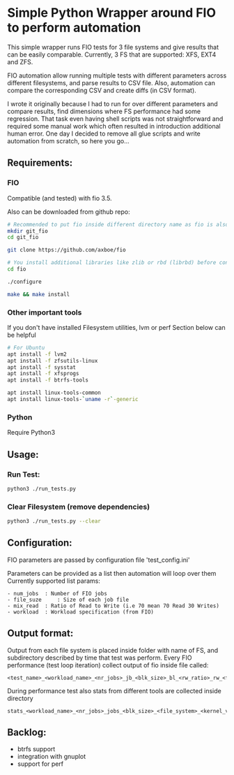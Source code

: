 # Simple Python Wrapper around FIO to perform automation
This simple wrapper runs FIO tests for 3 file systems 
and give results that can be easily comparable.
Currently, 3 FS that are supported: XFS, EXT4 and ZFS.

FIO automation allow running multiple tests with different parameters
across different filesystems, and parse results to CSV file.
Also, automation can compare the corresponding CSV and create diffs (in CSV format).

I wrote it originally because I had to run for over different parameters and 
compare results, find dimensions where FS performance had some regression.
That task even having shell scripts was not straightforward and required some
manual work which often resulted in introduction additional human error.
One day I decided to remove all glue scripts and write automation from scratch,
so here you go...

## Requirements:

### FIO

Compatible (and tested) with fio 3.5.

Also can be downloaded from github repo:

```bash
# Recommended to put fio inside different directory name as fio is also name of the binary
mkdir git_fio
cd git_fio

git clone https://github.com/axboe/fio

# You install additional libraries like zlib or rbd (librbd) before configure
cd fio

./configure

make && make install
```
### Other important tools
If you don't have installed Filesystem utilities, lvm or perf
Section below can be helpful

```bash
# For Ubuntu
apt install -f lvm2
apt install -f zfsutils-linux
apt install -f sysstat
apt install -f xfsprogs
apt install -f btrfs-tools

apt install linux-tools-common
apt install linux-tools-`uname -r`-generic
```

### Python

Require Python3

## Usage: 

### Run Test:

```bash
python3 ./run_tests.py
```

### Clear Filesystem (remove dependencies)

```bash
python3 ./run_tests.py --clear
```

## Configuration:

FIO parameters are passed by configuration file 'test_config.ini'

Parameters can be provided as a list then automation will loop over them 
Currently supported list params:

```
- num_jobs 	: Number of FIO jobs
- file_suze 	: Size of each job file
- mix_read 	: Ratio of Read to Write (i.e 70 mean 70 Read 30 Writes)
- workload 	: Workload specification (from FIO)
```

## Output format:

Output from each file system is placed inside folder with name of FS, and 
subdirectory described by time that test was perform.
Every FIO performance (test loop iteration) collect output of fio inside file
called:

```
<test_name>_<workload_name>_<nr_jobs>_jb_<blk_size>_bl_<rw_ratio>_rw_<file_system>_<kernel_version>
```

During performance test also stats from different tools are collected inside
directory

```
stats_<workload_name>_<nr_jobs>_jobs_<blk_size>_<file_system>_<kernel_version>
```

## Backlog:
 - btrfs support
 - integration with gnuplot
 - support for perf
